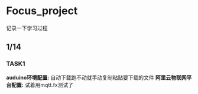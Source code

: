 # Focus_project
记录一下学习过程
## 1/14
### TASK1
**auduino环境配置:** 自动下载跑不动就手动复制粘贴要下载的文件
**阿里云物联网平台配置:** 试着用mqtt.fx测试了
